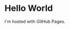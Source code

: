 <!DOCTYPE md>
<html>
<body>
<h1>Hello World</h1>
<p>I'm hosted with GitHub Pages.</p>
</body>
</html>
